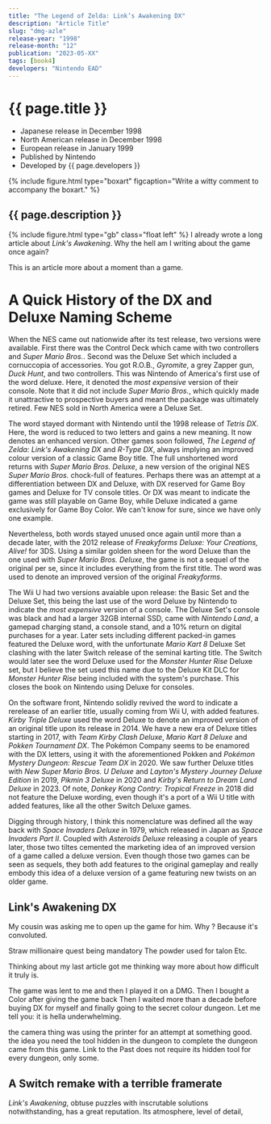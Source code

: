 ```yaml
---
title: "The Legend of Zelda: Link’s Awakening DX"
description: "Article Title"
slug: "dmg-azle"
release-year: "1998"
release-month: "12"
publication: "2023-05-XX"
tags: [book4]
developers: "Nintendo EAD"
---
```

# {{ page.title }}

- Japanese release in December 1998
- North American release in December 1998
- European release in January 1999
- Published by Nintendo
- Developed by {{ page.developers }}

{% include figure.html type="boxart" figcaption="Write a witty comment to accompany the boxart." %}

## {{ page.description }}

{% include figure.html type="gb" class="float left" %}
I already wrote a long article about *Link's Awakening*. Why the hell am I writing about the game once again?

This is an article more about a moment than a game.

# A Quick History of the DX and Deluxe Naming Scheme
When the NES came out nationwide after its test release, two versions were available. First there was the Control Deck which came with two controllers and *Super Mario Bros.*. Second was the Deluxe Set which included a cornuccopia of accessories. You got R.O.B., *Gyromite*, a grey Zapper gun, *Duck Hunt*, and two controllers. This was Nintendo of America's first use of the word deluxe. Here, it denoted the *most expensive* version of their console. Note that it did not include *Super Mario Bros.*, which quickly made it unattractive to prospective buyers and meant the package was ultimately retired. Few NES sold in North America were a Deluxe Set.

The word stayed dormant with Nintendo until the 1998 release of *Tetris DX*. Here, the word is reduced to two letters and gains a new meaning. It now denotes an enhanced version. Other games soon followed, *The Legend of Zelda: Link's Awakening DX* and *R-Type DX*, always implying an improved colour version of a classic Game Boy title. The full unshortened word returns with *Super Mario Bros. Deluxe*, a new version of the original NES *Super Mario Bros.* chock-full of features. Perhaps there was an attempt at a differentiation between DX and Deluxe, with DX reserved for Game Boy games and Deluxe for TV console titles. Or DX was meant to indicate the game was still playable on Game Boy, while Deluxe indicated a game exclusively for Game Boy Color. We can't know for sure, since we have only one example.

Nevertheless, both words stayed unused once again until more than a decade later, with the 2012 release of *Freakyforms Deluxe: Your Creations, Alive!* for 3DS. Using a similar golden sheen for the word Deluxe than the one used with *Super Mario Bros. Deluxe*, the game is not a sequel of the original per se, since it includes everything from the first title. The word was used to denote an improved version of the original *Freakyforms*.

The Wii U had two versions avaiable upon release: the Basic Set and the Deluxe Set, this being the last use of the word Deluxe by Nintendo to indicate the *most expensive* version of a console. The Deluxe Set's console was black and had a larger 32GB internal SSD, came with *Nintendo Land*, a gamepad charging stand, a console stand, and a 10% return on digital purchases for a year. Later sets including different packed-in games featured the Deluxe word, with the unfortunate *Mario Kart 8* Deluxe Set clashing with the later Switch release of the seminal karting title. The Switch would later see the word Deluxe used for the *Monster Hunter Rise* Deluxe set, but I believe the set used this name due to the Deluxe Kit DLC for *Monster Hunter Rise* being included with the system's purchase. This closes the book on Nintendo using Deluxe for consoles.

On the software front, Nintendo solidly revived the word to indicate a rerelease of an earlier title, usually coming from Wii U, with added features. *Kirby Triple Deluxe* used the word Deluxe to denote an improved version of an original title upon its release in 2014. We have a new era of Deluxe titles starting in 2017, with *Team Kirby Clash Deluxe*, *Mario Kart 8 Deluxe* and *Pokken Tournament DX*. The Pokémon Company seems to be enamored with the DX letters, using it with the aforementioned Pokken and *Pokémon Mystery Dungeon: Rescue Team DX* in 2020. We saw further Deluxe titles with *New Super Mario Bros. U Deluxe* and *Layton's Mystery Journey Deluxe Edition* in 2019, *Pikmin 3 Deluxe* in 2020 and *Kirby's Return to Dream Land Deluxe* in 2023. Of note, *Donkey Kong Contry: Tropical Freeze* in 2018 did not feature the Deluxe wording, even though it's a port of a Wii U title with added features, like all the other Switch Deluxe games.

Digging through history, I think this nomenclature was defined all the way back with *Space Invaders Deluxe* in 1979, which released in Japan as *Space Invaders Part II*. Coupled with *Asteroids Deluxe* releasing a couple of years later, those two tiltes cemented the marketing idea of an improved version of a game called a deluxe version. Even though those two games can be seen as sequels, they both add features to the original gameplay and really embody this idea of a deluxe version of a game featuring new twists on an older game.

## Link's Awakening DX
My cousin was asking me to open up the game for him. Why ? Because it's convoluted.

Straw millionaire quest being mandatory
The powder used for talon
Etc.

Thinking about my last article got me thinking way more about how difficult it truly is.

The game was lent to me and then I played it on a DMG. Then I bought a Color after giving the game back Then I waited more than a decade before buying DX for myself and finally going to the secret colour dungeon. Let me tell you: it is hella underwhelming.

the camera thing was using the printer for an attempt at something good.
the idea you need the tool hidden in the dungeon to complete the dungeon came from this game. Link to the Past does not require its hidden tool for every dungeon, only some.

## A Switch remake with a terrible framerate
*Link's Awakening*, obtuse puzzles with inscrutable solutions notwithstanding, has a great reputation. Its atmosphere, level of detail,
